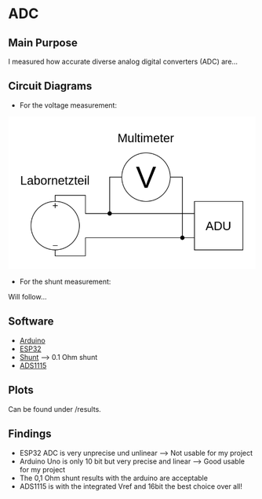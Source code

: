 # ADC

## Main Purpose

I measured how accurate diverse analog digital converters (ADC) are...

## Circuit Diagrams

- For the voltage measurement:

![Circuit Diagram](Spannungsmessung.png)

- For the shunt measurement:

Will follow...

## Software

- [Arduino](https://github.com/PaulusElektrus/ADC_Uno)
- [ESP32](https://github.com/PaulusElektrus/ADC_ESP32)
- [Shunt](https://github.com/PaulusElektrus/Uno_Shunt) --> 0.1 Ohm shunt
- [ADS1115](https://github.com/PaulusElektrus/Arduino_and_ADS1115)

## Plots

Can be found under /results.

## Findings

- ESP32 ADC is very unprecise und unlinear --> Not usable for my project
- Arduino Uno is only 10 bit but very precise and linear --> Good usable for my project
- The 0,1 Ohm shunt results with the arduino are acceptable
- ADS1115 is with the integrated Vref and 16bit the best choice over all!